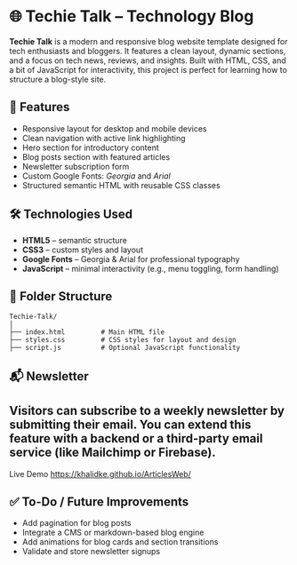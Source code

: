 # 🌐 Techie Talk – Technology Blog

**Techie Talk** is a modern and responsive blog website template designed for tech enthusiasts and bloggers. It features a clean layout, dynamic sections, and a focus on tech news, reviews, and insights. Built with HTML, CSS, and a bit of JavaScript for interactivity, this project is perfect for learning how to structure a blog-style site.

## 🚀 Features

- Responsive layout for desktop and mobile devices  
- Clean navigation with active link highlighting  
- Hero section for introductory content  
- Blog posts section with featured articles  
- Newsletter subscription form  
- Custom Google Fonts: *Georgia* and *Arial*  
- Structured semantic HTML with reusable CSS classes

## 🛠️ Technologies Used

- **HTML5** – semantic structure  
- **CSS3** – custom styles and layout  
- **Google Fonts** – Georgia & Arial for professional typography  
- **JavaScript** – minimal interactivity (e.g., menu toggling, form handling)  

## 📁 Folder Structure

```
Techie-Talk/
│
├── index.html         # Main HTML file
├── styles.css         # CSS styles for layout and design
├── script.js          # Optional JavaScript functionality
```

## 📬 Newsletter

Visitors can subscribe to a weekly newsletter by submitting their email. You can extend this feature with a backend or a third-party email service (like Mailchimp or Firebase).
---
Live Demo https://khalidke.github.io/ArticlesWeb/

## ✅ To-Do / Future Improvements

- Add pagination for blog posts  
- Integrate a CMS or markdown-based blog engine  
- Add animations for blog cards and section transitions  
- Validate and store newsletter signups  
